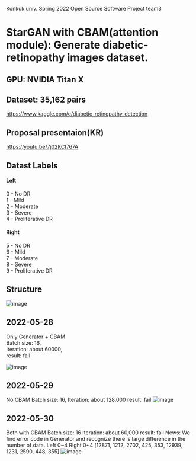 Konkuk univ. Spring 2022 Open Source Software Project team3
   
# StarGAN with CBAM(attention module): Generate diabetic-retinopathy images dataset.
   
## GPU: NVIDIA Titan X

## Dataset: 35,162 pairs
https://www.kaggle.com/c/diabetic-retinopathy-detection

   
## Proposal presentaion(KR)
https://youtu.be/7j02KCI767A

   
## Datast Labels
#### Left   
0 - No DR   
1 - Mild   
2 - Moderate   
3 - Severe   
4 - Proliferative DR
   

#### Right   
5 - No DR   
6 - Mild   
7 - Moderate   
8 - Severe   
9 - Proliferative DR   
   

## Structure

![image](https://user-images.githubusercontent.com/76432686/170833643-6aa389d6-c426-49c0-a3a8-e41da5a7b614.png)



## 2022-05-28   
Only Generator + CBAM    
Batch size: 16,    
Iteration: about 60000,    
result: fail

![image](https://user-images.githubusercontent.com/76432686/170833551-607ec89b-db5e-4302-89f9-f77e1cf046b5.png)

## 2022-05-29
No CBAM
Batch size: 16,
Iteration: about 128,000
result: fail
![image](https://user-images.githubusercontent.com/76432686/170960623-f0ab19fa-a84e-4459-98ea-87f9e94f931e.png)

## 2022-05-30
Both with CBAM
Batch size: 16
Iteration: about 60,000
result: fail
News: We find error code in Generator and recognize there is large difference in the number of data.
Left 0~4 Right 0~4
[12871, 1212, 2702, 425, 353, 12939, 1231, 2590, 448, 355]
![image](https://user-images.githubusercontent.com/76432686/170960836-d812ed2e-3f45-4997-89c5-1f7837f1a50f.png)
